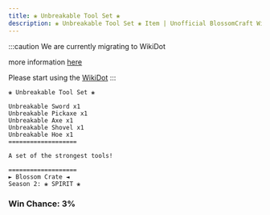 ```yaml
---
title: ❀ Unbreakable Tool Set ❀
description: ❀ Unbreakable Tool Set ❀ Item | Unofficial BlossomCraft Wiki
---
```

:::caution
We are currently migrating to WikiDot

more information [here](/starter/home/)

Please start using the [WikiDot](https://unofficialblossomcraftwiki.wikidot.com/)
:::

```
❀ Unbreakable Tool Set ❀

Unbreakable Sword x1
Unbreakable Pickaxe x1
Unbreakable Axe x1
Unbreakable Shovel x1
Unbreakable Hoe x1
===================

A set of the strongest tools!

===================
► Blossom Crate ◄
Season 2: ❀ SPIRIT ❀
```
### Win Chance: 3%